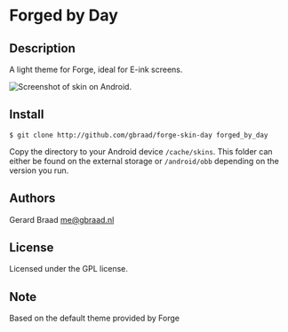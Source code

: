 Forged by Day
=============


Description
-----------

A light theme for Forge, ideal for E-ink screens.

![Screenshot of skin on Android](https://github.com/gbraad/forge-skin-day/blob/master/screenshot.jpg).


Install
-------

```
$ git clone http://github.com/gbraad/forge-skin-day forged_by_day
```

Copy the directory to your Android device `/cache/skins`. This folder can either be found on the external storage or `/android/obb` depending on the version you run.


Authors
-------

Gerard Braad <me@gbraad.nl>


License
-------

Licensed under the GPL license.


Note
----

Based on the default theme provided by Forge
